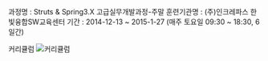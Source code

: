 과정명    : Struts & Spring3.X 고급실무개발과정-주말
훈련기관명 : (주)인크레파스 한빛융합SW교육센터 
기간  : 2014-12-13 ~ 2015-1-27 (매주 토요일 09:30 ~ 18:30, 6일간)

커리큘럼
![커리큘럼](https://raw.githubusercontent.com/boojongmin/course/master/box/spring/spring.png)